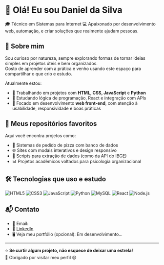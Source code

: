 # 👋 Olá! Eu sou Daniel da Silva

🎓 Técnico em Sistemas para Internet 
💻 Apaixonado por desenvolvimento web, automação, e criar soluções que realmente ajudam pessoas.

## 🚀 Sobre mim

Sou curioso por natureza, sempre explorando formas de tornar ideias simples em projetos úteis e bem organizados.  
Gosto de aprender com a prática e venho usando este espaço para compartilhar o que crio e estudo.

Atualmente estou:

- 🔧 Trabalhando em projetos com **HTML, CSS, JavaScript** e **Python**
- 🧠 Estudando lógica de programação, React e integração com APIs
- 🎯 Focado em desenvolvimento **web front-end**, com atenção à usabilidade, responsividade e boas práticas

## 📌 Meus repositórios favoritos

Aqui você encontra projetos como:

- 🍕 Sistemas de pedido de pizza com banco de dados
- 🌐 Sites com modais interativos e design responsivo
- 🧩 Scripts para extração de dados (como da API do IBGE)
- 📊 Projetos acadêmicos voltados para psicologia organizacional

## 🛠️ Tecnologias que uso e estudo

![HTML5](https://img.shields.io/badge/-HTML5-E34F26?logo=html5&logoColor=fff)
![CSS3](https://img.shields.io/badge/-CSS3-1572B6?logo=css3)
![JavaScript](https://img.shields.io/badge/-JavaScript-F7DF1E?logo=javascript&logoColor=000)
![Python](https://img.shields.io/badge/-Python-3776AB?logo=python&logoColor=fff)
![MySQL](https://img.shields.io/badge/-MySQL-4479A1?logo=mysql&logoColor=fff)
![React](https://img.shields.io/badge/-React-61DAFB?logo=react&logoColor=000)
![Node.js](https://img.shields.io/badge/-Node.js-339933?logo=node.js&logoColor=fff)

## 📬 Contato

- 📧 Email:   
- 💼 [LinkedIn]([https://linkedin.com/in/seu-perfil](https://www.linkedin.com/in/daniel-silva-970093299?utm_source=share&utm_campaign=share_via&utm_content=profile&utm_medium=android_app))  
- 🖥️ Veja meu portfólio (opcional): Em desenvolvimento...

---

⭐ **Se curtir algum projeto, não esquece de deixar uma estrela!**  
📌 Obrigado por visitar meu perfil 😄

